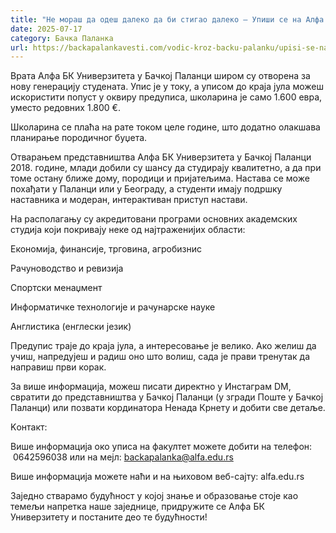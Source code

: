 ```yaml
---
title: "Не мораш да одеш далеко да би стигао далеко – Упиши се на Алфа БК Универзитет у Бачкој Паланци"
date: 2025-07-17
category: Бачка Паланка
url: https://backapalankavesti.com/vodic-kroz-backu-palanku/upisi-se-na-alfa-bk-univerzitet-u-backoj-palanci/
---
```


Врата Алфа БК Универзитета у Бачкој Паланци широм су отворена за нову генерацију студената. Упис је у току, а уписом до краја јула можеш искористити попуст у оквиру предуписа, школарина је само 1.600 евра, уместо редовних 1.800 €.

Школарина се плаћа на рате током целе године, што додатно олакшава планирање породичног буџета.

Отварањем представништва Алфа БК Универзитета у Бачкој Паланци 2018. године, млади добили су шансу да студирају квалитетно, а да при томе остану ближе дому, породици и пријатељима. Настава се може похађати у Паланци или у Београду, а студенти имају подршку наставника и модеран, интерактиван приступ настави.

На располагању су акредитовани програми основних академских студија који покривају неке од најтраженијих области:

Економија, финансије, трговина, агробизнис

Рачуноводство и ревизија

Спортски менаџмент

Информатичке технологије и рачунарске науке

Англистика (енглески језик)

Предупис траје до краја јула, а интересовање је велико. Ако желиш да учиш, напредујеш и радиш оно што волиш, сада је прави тренутак да направиш први корак.

За више информација, можеш писати директно у Инстаграм DM, свратити до представништва у Бачкој Паланци (у згради Поште у Бачкој Паланци) или позвати кординатора Ненада Крнету и добити све детаље.

Kонтакт:

Више информација око уписа на факултет можете добити на телефон:  0642596038 или на мејл: backapalanka@alfa.edu.rs

Више информација можете наћи и на њиховом веб-сајту: alfa.edu.rs

Заједно стварамо будућност у којој знање и образовање стоје као темељи напретка наше заједнице, придружите се Алфа БК Универзитету и постаните део те будућности!
